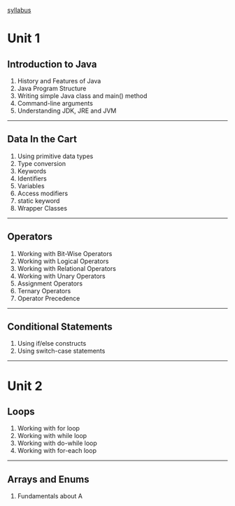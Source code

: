 [syllabus](file:\\C:\Users\ayanr\OneDrive\Desktop\Java_syllabus.pdf)
# Unit 1
## Introduction to Java
1. History and Features of Java
2. Java Program Structure
3. Writing simple Java class and main() method
4. Command-line arguments
5. Understanding JDK, JRE and JVM
---
## Data In the Cart
1. Using primitive data types
2. Type conversion
3. Keywords
4. Identifiers
5. Variables
6. Access modifiers
7. static keyword
8. Wrapper Classes
---
## Operators
1. Working with Bit-Wise Operators
2. Working with Logical Operators
3. Working with Relational Operators
4. Working with Unary Operators
5. Assignment Operators
6. Ternary Operators
7. Operator Precedence
---
## Conditional Statements
1. Using if/else constructs
2. Using switch-case statements
---
# Unit 2
## Loops
1. Working with for loop
2. Working with while loop
3. Working with do-while loop
4. Working with for-each loop
---
## Arrays and Enums
1. Fundamentals about A